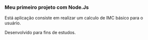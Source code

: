 ### Meu primeiro projeto com Node.Js

Está aplicação consiste em realizar um calculo de IMC básico para o usuário.

Desenvolvido para fins de estudos.
